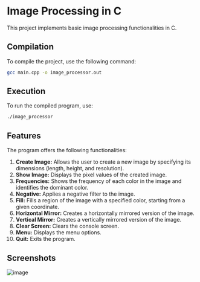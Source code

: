# Image Processing in C

This project implements basic image processing functionalities in C.

## Compilation

To compile the project, use the following command:

```bash
gcc main.cpp -o image_processor.out
```

## Execution

To run the compiled program, use:

```bash
./image_processor
```

## Features

The program offers the following functionalities:

1.  **Create Image:** Allows the user to create a new image by specifying its dimensions (length, height, and resolution).
2.  **Show Image:** Displays the pixel values of the created image.
3.  **Frequencies:** Shows the frequency of each color in the image and identifies the dominant color.
4.  **Negative:** Applies a negative filter to the image.
5.  **Fill:** Fills a region of the image with a specified color, starting from a given coordinate.
6.  **Horizontal Mirror:** Creates a horizontally mirrored version of the image.
7.  **Vertical Mirror:** Creates a vertically mirrored version of the image.
8.  **Clear Screen:** Clears the console screen.
9.  **Menu:** Displays the menu options.
10. **Quit:** Exits the program.

## Screenshots

![image](https://github.com/user-attachments/assets/ff8a88db-3bd0-4c49-a298-4afe4bf8a518)
